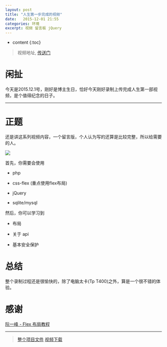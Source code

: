 ```yaml
---
layout: post
title: "人生第一步完成的视频"
date:   2015-12-01 21:55
categories: 环境
excerpt: 视频 留言板 jQuery
---
```


* content
{:toc}

> 视频地址, [传送门](http://rrytip.github.io/home/awesome-guestbook/organize-your-project.html)

# 闲扯

今天是2015.12.1号，刚好是博主生日，恰好今天刚好录制上传完成人生第一部视频，是个值得纪念的日子。

---

# 正题

还是讲这系列视频内容，一个留言版，个人认为写的还算是比较完整，所以给需要的人。

![](http://ww2.sinaimg.cn/mw690/baa3278fgw1eyki0tbo7jj20of0ky75g.jpg)

首先，你需要会使用

* php

* css-flex (重点使用flex布局)

* jQuery

* sqlite/mysql

然后，你可以学习到

* 布局

* 关于 api

* 基本安全保护

# 总结

整个录制过程还是很愉快的，除了电脑太卡(Tp T400)之外，算是一个很不错的体验。

# 感谢

[阮一峰 - Flex 布局教程](http://www.ruanyifeng.com/blog/2015/07/flex-grammar.html)

---

> [整个项目文件](https://github.com/RryLee/guestbook) [视频下载](http://pan.baidu.com/s/1i3LKhrn)
